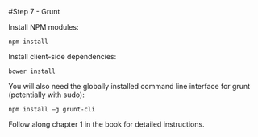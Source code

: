 #Step 7 - Grunt

Install NPM modules:

    npm install

Install client-side dependencies:

    bower install

You will also need the globally installed command line interface for grunt (potentially with sudo):

    npm install –g grunt-cli

Follow along chapter 1 in the book for detailed instructions.